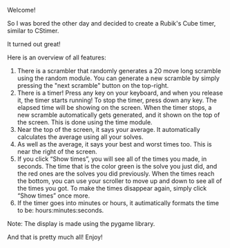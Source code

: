 Welcome!

So I was bored the other day and decided to create a Rubik's Cube timer, similar to CStimer.

It turned out great!

Here is an overview of all features:

1. There is a scrambler that randomly generates a 20 move long scramble using the random module. You can generate a new scramble by simply pressing the "next scramble" button on the top-right.
2. There is a timer! Press any key on your keyboard, and when you release it, the timer starts running! To stop the timer, press down any key. The elapsed time will be showing on the screen. When the timer stops, a new scramble automatically gets generated, and it shown on the top of the screen. This is done using the time module.
3. Near the top of the screen, it says your average. It automatically calculates the average using all your solves. 
4. As well as the average, it says your best and worst times too. This is near the right of the screen.
5. If you click “Show times”, you will see all of the times you made, in seconds. The time that is the color green is the solve you just did, and the red ones are the solves you did previously. When the times reach the bottom, you can use your scroller to move up and down to see all of the times you got. To make the times disappear again, simply click “Show times” once more.
6. If the timer goes into minutes or hours, it autimatically formats the time to be: hours:minutes:seconds.

Note: The display is made using the pygame library.

And that is pretty much all! Enjoy!
